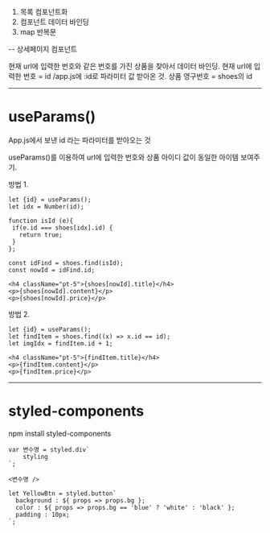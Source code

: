 1. 목록 컴포넌트화
2. 컴포넌트 데이터 바인딩
3. map 반복문

--
상세페이지 컴포넌트

현재 url에 입력한 번호와 같은 번호를 가진 상품을 찾아서 데이터 바인딩.
현재 url에 입력한 번호 = id /app.js에 :id로 파라미터 값 받아온 것.
상품 영구번호 = shoes의 id

----
# useParams()
App.js에서 보낸 id 라는 파라미터를 받아오는 것

useParams()를 이용하여 url에 입력한 번호와 상품 아이디 값이 동일한 아이템 보여주기.

방법 1.
```
let {id} = useParams();
let idx = Number(id);

function isId (e){
 if(e.id === shoes[idx].id) {
   return true; 
 }
};

const idFind = shoes.find(isId);
const nowId = idFind.id;

<h4 className="pt-5">{shoes[nowId].title}</h4>
<p>{shoes[nowId].content}</p>
<p>{shoes[nowId].price}</p>
```

방법 2.
```
let {id} = useParams();
let findItem = shoes.find((x) => x.id == id);
let imgIdx = findItem.id + 1;

<h4 className="pt-5">{findItem.title}</h4>
<p>{findItem.content}</p>
<p>{findItem.price}</p>
```

----
# styled-components
npm install styled-components

```
var 변수명 = styled.div`
    styling
`;

<변수명 />
```

```
let YellowBtn = styled.button`
  background : ${ props => props.bg };
  color : ${ props => props.bg == 'blue' ? 'white' : 'black' };
  padding : 10px;
`;
```
